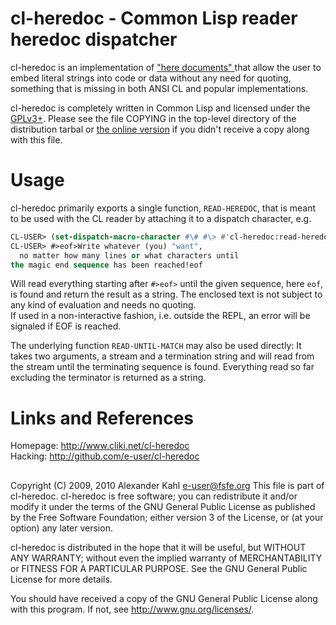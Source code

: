 # cl-heredoc - Common Lisp reader heredoc dispatcher

cl-heredoc is an implementation of ["here documents" ][1] that allow the user to
embed literal strings into code or data without any need for quoting, something
that is missing in both ANSI CL and popular implementations.

cl-heredoc is completely written in Common Lisp and licensed under the
[GPLv3+][2]. Please see the file COPYING in the top-level directory of the
distribution tarbal or [the online version][2] if you didn't receive a copy
along with this file.

# Usage

cl-heredoc primarily exports a single function, `READ-HEREDOC`, that is meant to
be used with the CL reader by attaching it to a dispatch character, e.g.

```lisp
CL-USER> (set-dispatch-macro-character #\# #\> #'cl-heredoc:read-heredoc)
CL-USER> #>eof>Write whatever (you) "want",
  no matter how many lines or what characters until
the magic end sequence has been reached!eof
```

Will read everything starting after `#>eof>` until the given sequence, here
`eof`, is found and return the result as a string. The enclosed text is not
subject to any kind of evaluation and needs no quoting.  
If used in a non-interactive fashion, i.e. outside the REPL, an error will be
signaled if EOF is reached.

The underlying function `READ-UNTIL-MATCH` may also be used directly: It takes
two arguments, a stream and a termination string and will read from the stream
until the terminating sequence is found. Everything read so far excluding the
terminator is returned as a string.

# Links and References

Homepage: http://www.cliki.net/cl-heredoc  
Hacking: http://github.com/e-user/cl-heredoc

[1]: http://en.wikipedia.org/wiki/Here_document
[2]: http://www.gnu.org/licenses/gpl-3.0-standalone.html

## 

Copyright (C) 2009, 2010 Alexander Kahl <e-user@fsfe.org>
This file is part of cl-heredoc.
cl-heredoc is free software; you can redistribute it and/or modify
it under the terms of the GNU General Public License as published by
the Free Software Foundation; either version 3 of the License, or
(at your option) any later version.

cl-heredoc is distributed in the hope that it will be useful,
but WITHOUT ANY WARRANTY; without even the implied warranty of
MERCHANTABILITY or FITNESS FOR A PARTICULAR PURPOSE. See the
GNU General Public License for more details.

You should have received a copy of the GNU General Public License
along with this program. If not, see <http://www.gnu.org/licenses/>.
